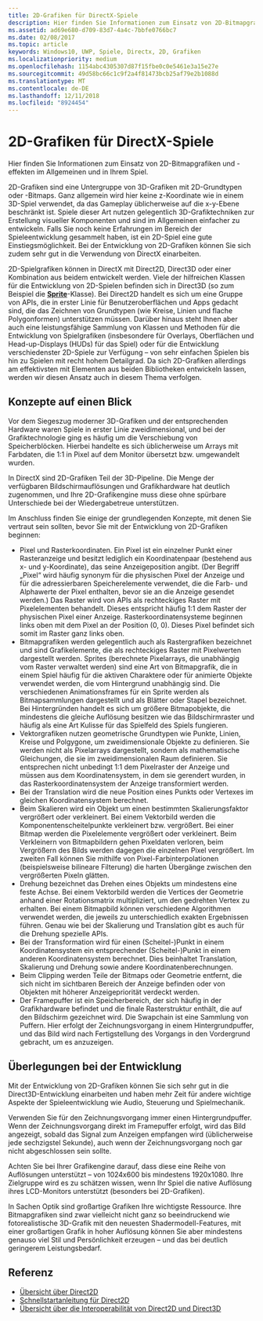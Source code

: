```yaml
---
title: 2D-Grafiken für DirectX-Spiele
description: Hier finden Sie Informationen zum Einsatz von 2D-Bitmapgrafiken und -effekten im Allgemeinen und in Ihrem Spiel.
ms.assetid: ad69e680-d709-83d7-4a4c-7bbfe0766bc7
ms.date: 02/08/2017
ms.topic: article
keywords: Windows10, UWP, Spiele, Directx, 2D, Grafiken
ms.localizationpriority: medium
ms.openlocfilehash: 1154abc4305307d87f15fbe0c0e5461e3a15e27e
ms.sourcegitcommit: 49d58bc66c1c9f2a4f81473bcb25af79e2b1088d
ms.translationtype: MT
ms.contentlocale: de-DE
ms.lasthandoff: 12/11/2018
ms.locfileid: "8924454"
---
```

# <a name="2d-graphics-for-directx-games"></a>2D-Grafiken für DirectX-Spiele



Hier finden Sie Informationen zum Einsatz von 2D-Bitmapgrafiken und -effekten im Allgemeinen und in Ihrem Spiel.

2D-Grafiken sind eine Untergruppe von 3D-Grafiken mit 2D-Grundtypen oder -Bitmaps. Ganz allgemein wird hier keine z-Koordinate wie in einem 3D-Spiel verwendet, da das Gameplay üblicherweise auf die x-y-Ebene beschränkt ist. Spiele dieser Art nutzen gelegentlich 3D-Grafiktechniken zur Erstellung visueller Komponenten und sind im Allgemeinen einfacher zu entwickeln. Falls Sie noch keine Erfahrungen im Bereich der Spieleentwicklung gesammelt haben, ist ein 2D-Spiel eine gute Einstiegsmöglichkeit. Bei der Entwicklung von 2D-Grafiken können Sie sich zudem sehr gut in die Verwendung von DirectX einarbeiten.

2D-Spielgrafiken können in DirectX mit Direct2D, Direct3D oder einer Kombination aus beidem entwickelt werden. Viele der hilfreichen Klassen für die Entwicklung von 2D-Spielen befinden sich in Direct3D (so zum Beispiel die [**Sprite**](https://msdn.microsoft.com/library/windows/desktop/bb205601)-Klasse). Bei Direct2D handelt es sich um eine Gruppe von APIs, die in erster Linie für Benutzeroberflächen und Apps gedacht sind, die das Zeichnen von Grundtypen (wie Kreise, Linien und flache Polygonformen) unterstützen müssen. Darüber hinaus steht Ihnen aber auch eine leistungsfähige Sammlung von Klassen und Methoden für die Entwicklung von Spielgrafiken (insbesondere für Overlays, Oberflächen und Head-up-Displays (HUDs) für das Spiel) oder für die Entwicklung verschiedenster 2D-Spiele zur Verfügung – von sehr einfachen Spielen bis hin zu Spielen mit recht hohem Detailgrad. Da sich 2D-Grafiken allerdings am effektivsten mit Elementen aus beiden Bibliotheken entwickeln lassen, werden wir diesen Ansatz auch in diesem Thema verfolgen.

## <a name="concepts-at-a-glance"></a>Konzepte auf einen Blick


Vor dem Siegeszug moderner 3D-Grafiken und der entsprechenden Hardware waren Spiele in erster Linie zweidimensional, und bei der Grafiktechnologie ging es häufig um die Verschiebung von Speicherblöcken. Hierbei handelte es sich üblicherweise um Arrays mit Farbdaten, die 1:1 in Pixel auf dem Monitor übersetzt bzw. umgewandelt wurden.

In DirectX sind 2D-Grafiken Teil der 3D-Pipeline. Die Menge der verfügbaren Bildschirmauflösungen und Grafikhardware hat deutlich zugenommen, und Ihre 2D-Grafikengine muss diese ohne spürbare Unterschiede bei der Wiedergabetreue unterstützen.

Im Anschluss finden Sie einige der grundlegenden Konzepte, mit denen Sie vertraut sein sollten, bevor Sie mit der Entwicklung von 2D-Grafiken beginnen:

-   Pixel und Rasterkoordinaten. Ein Pixel ist ein einzelner Punkt einer Rasteranzeige und besitzt lediglich ein Koordinatenpaar (bestehend aus x- und y-Koordinate), das seine Anzeigeposition angibt. (Der Begriff „Pixel“ wird häufig synonym für die physischen Pixel der Anzeige und für die adressierbaren Speicherelemente verwendet, die die Farb- und Alphawerte der Pixel enthalten, bevor sie an die Anzeige gesendet werden.) Das Raster wird von APIs als rechteckiges Raster mit Pixelelementen behandelt. Dieses entspricht häufig 1:1 dem Raster der physischen Pixel einer Anzeige. Rasterkoordinatensysteme beginnen links oben mit dem Pixel an der Position (0, 0). Dieses Pixel befindet sich somit im Raster ganz links oben.
-   Bitmapgrafiken werden gelegentlich auch als Rastergrafiken bezeichnet und sind Grafikelemente, die als rechteckiges Raster mit Pixelwerten dargestellt werden. Sprites (berechnete Pixelarrays, die unabhängig vom Raster verwaltet werden) sind eine Art von Bitmapgrafik, die in einem Spiel häufig für die aktiven Charaktere oder für animierte Objekte verwendet werden, die vom Hintergrund unabhängig sind. Die verschiedenen Animationsframes für ein Sprite werden als Bitmapsammlungen dargestellt und als Blätter oder Stapel bezeichnet. Bei Hintergründen handelt es sich um größere Bitmapobjekte, die mindestens die gleiche Auflösung besitzen wie das Bildschirmraster und häufig als eine Art Kulisse für das Spielfeld des Spiels fungieren.
-   Vektorgrafiken nutzen geometrische Grundtypen wie Punkte, Linien, Kreise und Polgygone, um zweidimensionale Objekte zu definieren. Sie werden nicht als Pixelarrays dargestellt, sondern als mathematische Gleichungen, die sie im zweidimensionalen Raum definieren. Sie entsprechen nicht unbedingt 1:1 dem Pixelraster der Anzeige und müssen aus dem Koordinatensystem, in dem sie gerendert wurden, in das Rasterkoordinatensystem der Anzeige transformiert werden.
-   Bei der Translation wird die neue Position eines Punkts oder Vertexes im gleichen Koordinatensystem berechnet.
-   Beim Skalieren wird ein Objekt um einen bestimmten Skalierungsfaktor vergrößert oder verkleinert. Bei einem Vektorbild werden die Komponentenscheitelpunkte verkleinert bzw. vergrößert. Bei einer Bitmap werden die Pixelelemente vergrößert oder verkleinert. Beim Verkleinern von Bitmapbildern gehen Pixeldaten verloren, beim Vergrößern des Bilds werden dagegen die einzelnen Pixel vergrößert. Im zweiten Fall können Sie mithilfe von Pixel-Farbinterpolationen (beispielsweise bilineare Filterung) die harten Übergänge zwischen den vergrößerten Pixeln glätten.
-   Drehung bezeichnet das Drehen eines Objekts um mindestens eine feste Achse. Bei einem Vektorbild werden die Vertices der Geometrie anhand einer Rotationsmatrix multipliziert, um den gedrehten Vertex zu erhalten. Bei einem Bitmapbild können verschiedene Algorithmen verwendet werden, die jeweils zu unterschiedlich exakten Ergebnissen führen. Genau wie bei der Skalierung und Translation gibt es auch für die Drehung spezielle APIs.
-   Bei der Transformation wird für einen (Scheitel-)Punkt in einem Koordinatensystem ein entsprechender (Scheitel-)Punkt in einem anderen Koordinatensystem berechnet. Dies beinhaltet Translation, Skalierung und Drehung sowie andere Koordinatenberechnungen.
-   Beim Clipping werden Teile der Bitmaps oder Geometrie entfernt, die sich nicht im sichtbaren Bereich der Anzeige befinden oder von Objekten mit höherer Anzeigepriorität verdeckt werden.
-   Der Framepuffer ist ein Speicherbereich, der sich häufig in der Grafikhardware befindet und die finale Rasterstruktur enthält, die auf den Bildschirm gezeichnet wird. Die Swapchain ist eine Sammlung von Puffern. Hier erfolgt der Zeichnungsvorgang in einem Hintergrundpuffer, und das Bild wird nach Fertigstellung des Vorgangs in den Vordergrund gebracht, um es anzuzeigen.

## <a name="design-considerations"></a>Überlegungen bei der Entwicklung


Mit der Entwicklung von 2D-Grafiken können Sie sich sehr gut in die Direct3D-Entwicklung einarbeiten und haben mehr Zeit für andere wichtige Aspekte der Spieleentwicklung wie Audio, Steuerung und Spielmechanik.

Verwenden Sie für den Zeichnungsvorgang immer einen Hintergrundpuffer. Wenn der Zeichnungsvorgang direkt im Framepuffer erfolgt, wird das Bild angezeigt, sobald das Signal zum Anzeigen empfangen wird (üblicherweise jede sechzigstel Sekunde), auch wenn der Zeichnungsvorgang noch gar nicht abgeschlossen sein sollte.

Achten Sie bei Ihrer Grafikengine darauf, dass diese eine Reihe von Auflösungen unterstützt – von 1024x600 bis mindestens 1920x1080. Ihre Zielgruppe wird es zu schätzen wissen, wenn Ihr Spiel die native Auflösung ihres LCD-Monitors unterstützt (besonders bei 2D-Grafiken).

In Sachen Optik sind großartige Grafiken Ihre wichtigste Ressource. Ihre Bitmapgrafiken sind zwar vielleicht nicht ganz so beeindruckend wie fotorealistische 3D-Grafik mit den neuesten Shadermodell-Features, mit einer großartigen Grafik in hoher Auflösung können Sie aber mindestens genauso viel Stil und Persönlichkeit erzeugen – und das bei deutlich geringerem Leistungsbedarf.

## <a name="reference"></a>Referenz


-   [Übersicht über Direct2D](https://msdn.microsoft.com/library/windows/desktop/dd370987)
-   [Schnellstartanleitung für Direct2D](https://msdn.microsoft.com/library/windows/desktop/dd535473)
-   [Übersicht über die Interoperabilität von Direct2D und Direct3D](https://msdn.microsoft.com/library/windows/desktop/dd370966)
